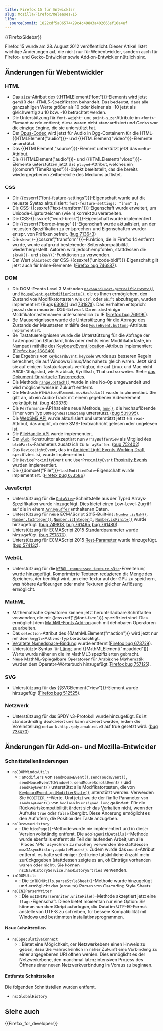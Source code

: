 ```yaml
---
title: Firefox 15 für Entwickler
slug: Mozilla/Firefox/Releases/15
l10n:
  sourceCommit: 1822cdf5a86574429c4c49883a402663ef16a4ef
---
```


{{FirefoxSidebar}}

Firefox 15 wurde am 28. August 2012 veröffentlicht. Dieser Artikel listet wichtige Änderungen auf, die nicht nur für Webentwickler, sondern auch für Firefox- und Gecko-Entwickler sowie Add-on-Entwickler nützlich sind.

## Änderungen für Webentwickler

### HTML

- Das `size`-Attribut des {{HTMLElement("font")}}-Elements wird jetzt gemäß der HTML5-Spezifikation behandelt. Das bedeutet, dass alle ganzzahligen Werte größer als 10 oder kleiner als -10 jetzt als gleichwertig zu 10 bzw. -10 betrachtet werden.
- Die Unterstützung für `font-weight`- und `point-size`-Attribute im `<font>`-Element wurde entfernt; diese waren nicht standardisiert und Gecko war die einzige Engine, die sie unterstützt hat.
- Der [Opus-Codec](https://www.opus-codec.org/) wird jetzt für Audio in Ogg-Containern für die HTML-{{HTMLElement("audio")}}- und {{HTMLElement("video")}}-Elemente unterstützt.
- Das {{HTMLElement("source")}}-Element unterstützt jetzt das `media`-Attribut.
- Die {{HTMLElement("audio")}}- und {{HTMLElement("video")}}-Elemente unterstützen jetzt das `played`-Attribut, welches ein {{domxref("TimeRanges")}}-Objekt bereitstellt, das die bereits wiedergegebenen Zeitbereiche des Mediums auflistet.

### CSS

- Die {{cssxref("font-feature-settings")}}-Eigenschaft wurde auf die neueste Syntax aktualisiert: `font-feature-settings: "lnum" 1;`
- Die CSS-{{cssxref("text-transform")}}-Eigenschaft wurde erweitert, um Unicode-Ligaturzeichen (wie `ﬁ`) korrekt zu verarbeiten.
- Die CSS-{{cssxref("word-break")}}-Eigenschaft wurde implementiert.
- Die {{cssxref("border-image")}}-Eigenschaft wurde aktualisiert, um der neuesten Spezifikation zu entsprechen, und Eigenschaften wurden entspr. von Präfixen befreit. ([bug 713643](https://bugzil.la/713643))
- Die `skew()`-{{cssxref("transform")}}-Funktion, die in Firefox 14 entfernt wurde, wurde aufgrund bestehender Seitenskompatibilität wiederhergestellt. Autoren wird jedoch empfohlen, stattdessen die `skewX()`- und `skewY()`-Funktionen zu verwenden.
- Der Wert `plaintext` der CSS-{{cssxref("unicode-bidi")}}-Eigenschaft gilt jetzt auch für Inline-Elemente. ([Firefox bug 746987](https://bugzil.la/746987)).

### DOM

- Die DOM-Events Level 3 Methoden [`KeyboardEvent.getModifierState()`](/de/docs/Web/API/KeyboardEvent#getmodifierstate%28%29) und [`MouseEvent.getModifierState()`](/de/docs/Web/API/MouseEvent#getmodifierstate%28%29), die es Ihnen ermöglichen, den Zustand von Modifikatortasten wie `Ctrl` oder `Shift` abzufragen, wurden implementiert (Bugs [630811](https://bugzil.la/630811) und [731878](https://bugzil.la/731878)). Das Verhalten entspricht jedoch dem neuesten D3E-Entwurf. Daher sind einige Modifikatortastennamen unterschiedlich zu IE ([Firefox bug 769190](https://bugzil.la/769190)).
- Bei Mausereignissen wurde die Unterstützung für die Abfrage des Zustands der Maustasten mithilfe des [`MouseEvent.buttons`](/de/docs/Web/API/MouseEvent)-Attributs implementiert.
- Bei Tastaturereignissen wurde die Unterstützung für die Abfrage der Tastenposition (Standard, links oder rechts einer Modifikatortaste, im Numpad) mithilfe des [KeyboardEvent.location](/de/docs/Web/API/KeyboardEvent#attributes_location)-Attributs implementiert ([Firefox bug 166240](https://bugzil.la/166240)).
- Das Ergebnis von `KeyboardEvent.keycode` wurde aus besseren Regeln berechnet, die auf Windows/Linux/Mac nahezu gleich waren. Jetzt sind sie auf einigen Tastaturlayouts verfügbar, die auf Linux und Mac nicht ASCII-fähig sind, wie Arabisch, Kyrillisch, Thai und so weiter. Siehe [das Dokument für virtuelle Tastencodes](/de/docs/Web/API/KeyboardEvent#virtual_key_codes).
- Die Methode [`range.detach()`](/de/docs/Web/API/Range/detach) wurde in eine No-Op umgewandelt und wird möglicherweise in Zukunft entfernt.
- Die Methode `HTMLVideoElement.mozHasAudio()` wurde implementiert. Sie gibt an, ob ein Audio-Track mit einem gegebenen Videoelement verknüpft ist. ([bug 480376](https://bugzil.la/480376))
- Die `Performance`-API hat eine neue Methode, [`now()`](/de/docs/Web/API/Performance/now), die hochauflösende Timer vom Typ `DOMHighResTimeStamp` unterstützt. ([bug 539095](https://bugzil.la/539095)).
- Die [WebSMS API](https://web.archive.org/web/20210620092659/https://developer.mozilla.org/de/docs/Archive/B2G_OS/API/Mobile_Messaging_API) wurde aktualisiert und unterstützt jetzt ein `read`-Attribut, das angibt, ob eine SMS-Textnachricht gelesen oder ungelesen ist.
- Die [FileHandle API](https://wiki.mozilla.org/WebAPI/FileHandleAPI) wurde implementiert.
- Der [`Blob`](/de/docs/Web/API/Blob)-Konstruktor akzeptiert nun `ArrayBufferView` als Mitglied des `blobParts`-Parameters zusätzlich zu `ArrayBuffer`. ([bug 752402](https://bugzil.la/752402))
- Das `DeviceLightEvent`, das im [Ambient Light Events Working Draft](https://www.w3.org/TR/ambient-light/) spezifiziert ist, wurde implementiert.
- Die `DeviceProximityEvent` und `UserProximityEvent` [Proximity Events](https://www.w3.org/TR/proximity/) wurden implementiert.
- Die {{domxref("File")}}-`lastModifiedDate`-Eigenschaft wurde implementiert. ([Firefox bug 673586](https://bugzil.la/673586))

### JavaScript

- Unterstützung für die [`DataView`](/de/docs/Web/JavaScript/Reference/Global_Objects/DataView)-Schnittstelle aus der Typed Arrays-Spezifikation wurde hinzugefügt. Dies bietet einen Low-Level-Zugriff auf die in einem [`ArrayBuffer`](/de/docs/Web/JavaScript/Reference/Global_Objects/ArrayBuffer) enthaltenen Daten.
- Unterstützung für neue ECMAScript 2015-Built-ins: [`Number.isNaN()`](/de/docs/Web/JavaScript/Reference/Global_Objects/Number/isNaN), [`Number.toInteger()`](https://web.archive.org/web/20200204124547/https://developer.mozilla.org/de/docs/Web/JavaScript/Reference/Global_Objects/Number/toInteger), [`Number.isInteger()`](/de/docs/Web/JavaScript/Reference/Global_Objects/Number/isInteger), [`Number.isFinite()`](/de/docs/Web/JavaScript/Reference/Global_Objects/Number/isFinite) wurde hinzugefügt. ([bug 749818](https://bugzil.la/749818), [bug 761495](https://bugzil.la/761495), [bug 761480](https://bugzil.la/749818)).
- Unterstützung für ECMAScript 2015 [Standardparameter](/de/docs/Web/JavaScript/Reference/Functions/Default_parameters) wurde hinzugefügt. ([bug 757676](https://bugzil.la/757676)).
- Unterstützung für ECMAScript 2015 [Rest-Parameter](/de/docs/Web/JavaScript/Reference/Functions/rest_parameters) wurde hinzugefügt. ([bug 574132](https://bugzil.la/574132)).

### WebGL

- Unterstützung für die [`WEBGL_compressed_texture_s3tc`](/de/docs/Web/API/WebGL_API/Using_Extensions#webgl_compressed_texture_s3tc)-Erweiterung wurde hinzugefügt. Komprimierte Texturen reduzieren die Menge des Speichers, der benötigt wird, um eine Textur auf der GPU zu speichern, was höhere Auflösungen oder mehr Texturen gleicher Auflösung ermöglicht.

### MathML

- Mathematische Operatoren können jetzt herunterladbare Schriftarten verwenden, die mit {{cssxref("@font-face")}} spezifiziert sind. Dies ermöglicht dem [MathML-Fonts Add-on](https://addons.mozilla.org/en-US/firefox/addon/mathml-fonts/) auch mit dehnbaren Operatoren zu arbeiten.
- Das `selection`-Attribut des {{MathMLElement("maction")}} wird jetzt nur mit dem `toggle`-Aktions-Typ berücksichtigt.
- [Veraltete Namedspace-Bindung](https://www.w3.org/TR/MathML3/chapter3.html#id.3.3.4.2.1) wurde entfernt ([Firefox bug 673759](https://bugzil.la/673759)).
- Unterstützte Syntax für [Länge](/de/docs/Web/MathML/Values) und {{MathMLElement("mpadded")}}-Werte wurde näher an die im MathML3 spezifizierten gebracht.
- Neue MathML-Spiegelbare Operatoren für Arabische Mathematik wurden dem Operator-Wörterbuch hinzugefügt ([Firefox bug 757125](https://bugzil.la/757125)).

### SVG

- Unterstützung für das {{SVGElement("view")}}-Element wurde hinzugefügt ([Firefox bug 512525](https://bugzil.la/512525)).

### Netzwerk

- Unterstützung für das SPDY v3-Protokoll wurde hinzugefügt. Es ist standardmäßig deaktiviert und kann aktiviert werden, indem die Voreinstellung `network.http.spdy.enabled.v3` auf true gesetzt wird. ([bug 737470](https://bugzil.la/737470))

## Änderungen für Add-on- und Mozilla-Entwickler

### Schnittstellenänderungen

- `nsIDOMWindowUtils`
  - : `aModifiers` von `sendMouseEvent()`, `sendTouchEvent()`, `sendMouseEventToWindow()`, `sendMouseScrollEvent()` und `sendKeyEvent()` unterstützt alle Modifikatortasten, die von [`KeyboardEvent.getModifierState()`](/de/docs/Web/API/KeyboardEvent#getmodifierstate%28%29) unterstützt werden. Verwenden Sie `MODIFIER_*`-Werte. Und jetzt wurde der fünfte Parameter von `sendKeyEvent()` von `boolean` in `unsigned long` geändert. Für die Rückwärtskompatibilität ändert sich das Verhalten nicht, wenn der Aufrufer `true` oder `false` übergibt. Diese Änderung ermöglicht es den Aufrufern, die Position der Taste anzugeben.
- `nsIBrowserHistory`
  - : Die `hidePage()`-Methode wurde nie implementiert und in dieser Version vollständig entfernt. Die `addPageWithDetails()`-Methode wurde ebenfalls entfernt als Teil der laufenden Arbeit, um alle 'Places APIs' asynchron zu machen; verwenden Sie stattdessen `mozIAsyncHistory.updatePlaces()`. Zudem wurde das `count`-Attribut entfernt; es hatte seit einiger Zeit keine tatsächliche Anzahl mehr zurückgegeben (stattdessen zeigte es an, ob Einträge vorhanden waren oder nicht). Sie können `nsINavHistoryService.hasHistoryEntries` verwenden.
- `inIDOMUtils`
  - : Die `inlDOMUtils.parseStyleSheet()`-Methode wurde hinzugefügt und ermöglicht das (erneute) Parsen von Cascading Style Sheets.
- `nsIINIParserWriter`
  - : Die `nsIINIParserWriter.writeFile()`-Methode akzeptiert jetzt eine `flags`-Eigenschaft. Diese bietet momentan nur eine Option: Sie können nun dem Skript auferlegen, die Datei im UTF-16-Format anstelle von UTF-8 zu schreiben, für bessere Kompatibilität mit Windows und bestimmten Installationsprogrammen.

#### Neue Schnittstellen

- `nsISpeculativeConnect`
  - : Bietet eine Möglichkeit, der Netzwerkebene einen Hinweis zu geben, dass Sie wahrscheinlich in naher Zukunft eine Verbindung zu einer angegebenen URI öffnen werden. Dies ermöglicht es der Netzwerkebene, den manchmal latenzintensiven Prozess des Öffnens einer neuen Netzwerkverbindung im Voraus zu beginnen.

#### Entfernte Schnittstellen

Die folgenden Schnittstellen wurden entfernt.

- `nsIGlobalHistory`

## Siehe auch

{{Firefox_for_developers}}
